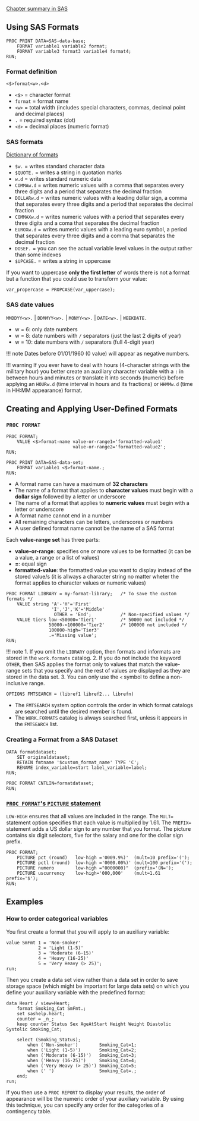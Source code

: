 [Chapter summary in SAS](https://support.sas.com/edu/OLTRN/ECPRG193/m416/m416_3_a_sum.htm)

## Using SAS Formats

```
PROC PRINT DATA=SAS-data-base;
    FORMAT variable1 variable2 format;
    FORMAT variable3 format3 variable4 format4;
RUN;
```

### Format definition

`<$>format<w>.<d>`

* `<$>` = character format
* `format` = format name
* `<w>` = total width (includes special characters, commas, decimal point and decimal places)
* `.` = required syntax (dot)
* `<d>` = decimal places (numeric format)

### SAS formats 
[Dictionary of formats](http://support.sas.com/documentation/cdl/en/leforinforref/64790/HTML/default/viewer.htm#p0z62k899n6a7wn1r5in6q5253v1.htm)

* `$w.` = writes standard character data
* `$QUOTE.` = writes a string in quotation marks 
* `w.d` = writes standard numeric data
* `COMMAw.d` = writes numeric values with a comma that separates every three digits and a period that separates the decimal fraction
* `DOLLARw.d` = writes numeric values with a leading dollar sign, a comma that separates every three digits and a period that separates the decimal fraction
* `COMMAXw.d` = writes numeric values with a period that separates every three digits and a coma that separates the decimal fraction
* `EUROXw.d` = writes numeric values with a leading euro symbol, a period that separates every three digits and a comma that separates the decimal fraction
* `DOSEF.` = you can see the actual variable level values in the output rather than some indexes
* `$UPCASE.` = writes a string in uppercase

If you want to uppercase **only the first letter** of words there is not a format but a function that you could use to transform your value:

```
var_propercase = PROPCASE(var_uppercase);
```

### SAS date values
`MMDDYY<w>.` | `DDMMYY<w>.` | `MONYY<w>.` | `DATE<w>.` | `WEEKDATE.`

* w = 6: only date numbers
* w = 8: date numbers with `/` separators (just the last 2 digits of year)
* w = 10: date numbers with `/` separators (full 4-digit year)

!!! note
    Dates before 01/01/1960 (0 value) will appear as negative numbers.
    
!!! warning
    If you ever have to deal with hours (4-character strings with the military hour) you better create an auxiliary character variable with a `:` in between hours and minutes or translate it into seconds (numeric) before applying an `HOURw.d` (time interval in hours and its fractions) or `HHMMw.d` (time in HH:MM appearance) format. 

## Creating and Applying User-Defined Formats

### `PROC FORMAT`

```
PROC FORMAT;
	VALUE <$>format-name value-or-range1='formatted-value1'
                         value-or-range2='formatted-value2';
RUN;
```

```
PROC PRINT DATA=SAS-data-set;
    FORMAT variable1 <$>format-name.;
RUN;
```

* A format name can have a maximum of **32 characters**
* The name of a format that applies to **character values** must begin with a **dollar sign** followed by a letter or underscore
* The name of a format that applies to **numeric values** must begin with a letter or underscore
* A format name cannot end in a number
* All remaining characters can be letters, underscores or numbers
* A user defined format name cannot be the name of a SAS format

Each **value-range set** has three parts:

* **value-or-range**: specifies one or more values to be formatted (it can be a value, a range or a list of values)
* **=**: equal sign
* **formatted-value**: the formatted value you want to display instead of the stored value/s (it is allways a character string no matter wheter the format applies to character values or numeric values)

```
PROC FORMAT LIBRARY = my-format-library;   /* To save the custom formats */
    VALUE string 'A'-'H'='First'
                 'I','J','K'='Middle'
                  OTHER = 'End';           /* Non-specified values */
    VALUE tiers low-<50000='Tier1'         /* 50000 not included */
                50000-<100000='Tier2'      /* 100000 not included */
                100000-high='Tier3'
                .='Missing value';
RUN;
```

!!! note
    1. If you omit the `LIBRARY` option, then formats and informats are stored in the `work.formats` catalog.
    2. If you do not include the keyword `OTHER`, then SAS applies the format only to values that match the value-range sets that you specify and the rest of values are displayed as they are stored in the data set.
    3. You can only use the `<` symbol to define a non-inclusive range.

```
OPTIONS FMTSEARCH = (libref1 libref2... librefn)
```

* The `FMTSEARCH` system option controls the order in which format catalogs are searched until the desired member is found.
* The `WORK.FORMATS` catalog is always searched first, unless it appears in the `FMTSEARCH` list.

###  Creating a Format from a SAS Dataset

```
DATA formatdataset;
	SET originaldataset;
	RETAIN fmtname '$custom_format_name' TYPE 'C';
	RENAME index_variable=start label_variable=label;
RUN;

PROC FORMAT CNTLIN=formatdataset;
RUN;
```

### [`PROC FORMAT`'s `PICTURE` statement](http://support.sas.com/documentation/cdl/en/proc/70377/HTML/default/viewer.htm#p0n990vq8gxca6n1vnsracr6jp2c.htm)

`LOW-HIGH` ensures that all values are included in the range. The `MULT=` statement option specifies that each value is multiplied by 1.61. The `PREFIX=` statement adds a US dollar sign to any number that you format. The picture contains six digit selectors, five for the salary and one for the dollar sign prefix.

```
PROC FORMAT;
    PICTURE pct (round)   low-high ='0009.9%)'  (mult=10 prefix='(');
    PICTURE pctl (round)  low-high ='0000.00%)' (mult=100 prefix='(');
    PICTURE numero        low-high ="0000000)"  (prefix='(N=');
    PICTURE uscurrency    low-high='000,000'    (mult=1.61 prefix='$');
RUN;
```

## Examples

### How to order categorical variables

You first create a format that you will apply to an auxiliary variable: 

```
value SmFmt 1 = 'Non-smoker'
            2 = 'Light (1-5)'
            3 = 'Moderate (6-15)'
            4 = 'Heavy (16-25)'
            5 = 'Very Heavy (> 25)';
run;
```

Then you create a data set view rather than a data set in order to save storage space (which might be important for large data sets) on which you define your auxiliary variable with the predefined format:

```
data Heart / view=Heart;
	format Smoking_Cat SmFmt.;
	set sashelp.heart;
	counter = _n_;
	keep counter Status Sex AgeAtStart Height Weight Diastolic Systolic Smoking_Cat;

	select (Smoking_Status);
   		when ('Non-smoker')        Smoking_Cat=1;
   		when ('Light (1-5)')       Smoking_Cat=2;
   		when ('Moderate (6-15)')   Smoking_Cat=3;
   		when ('Heavy (16-25)')     Smoking_Cat=4;
   		when ('Very Heavy (> 25)') Smoking_Cat=5;
   		when (' ')                 Smoking_Cat=.;
	end;
run;
```

If you then use a `PROC REPORT` to display your results, the order of appearance will be the numeric order of your auxiliary variable. By using this technique, you can specify any order for the categories of a contingency table.


